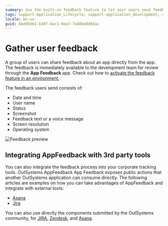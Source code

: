```yaml
---
summary: Use the built-in feedback feature to let your users send feedback about an app directly from the app.
tags: support-Application_Lifecycle; support-application_development; support-Integrations_Extensions; support-Application_Lifecycle-overview
locale: en-us
guid: bbd958b1-b38f-4ac1-9ea7-7a48be8d65ac
---
```


# Gather user feedback

A group of users can share feedback about an app directly from the app. The feedback is immediately available to the development team for review through the **App Feedback** app. Check out how to [activate the feedback feature in an environment](user-feedback-enable.md),

The feedback users send consists of:

* Date and time
* User name
* Status
* Screenshot
* Feedback text or a voice message
* Screen resolution
* Operating system

![Feedback preview](images/app-feedback-handle-2.png?width=800)


## Integrating AppFeedback with 3rd party tools

You can also integrate the feedback process into your corporate tracking tools. OutSystems AppFeedback App Feedback exposes public actions that another OutSystems application can consume directly. The following articles are examples on how you can take advantages of AppFeedback and integrate with external tools:

* [Asana](https://www.outsystems.com/blog/posts/asana-integration-app-feedback/)
* [Jira](https://www.outsystems.com/blog/posts/jira-integration-app-feedback/)

You can also use directly the components submitted by the OutSystems community, for [JIRA](https://www.outsystems.com/forge/component/2153/feedback-to-jira/), [Zendesk](https://www.outsystems.com/forge/component/2154/feedback-to-zendesk/), and [Asana](https://www.outsystems.com/forge/component/2107/feedback-to-asana/).

